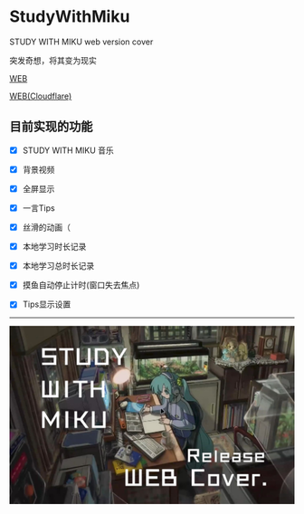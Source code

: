 # StudyWithMiku

STUDY WITH MIKU web version cover

突发奇想，将其变为现实

[WEB](https://music.163.com/playlist?id=8645523100)

[WEB(Cloudflare)](https://music.163.com/playlist?id=8645523100)

## 目前实现的功能

- [x] STUDY WITH MIKU 音乐

- [x] 背景视频

- [x] 全屏显示

- [x] 一言Tips

- [x] 丝滑的动画（

- [x] 本地学习时长记录

- [x] 本地学习总时长记录

- [x] 摸鱼自动停止计时(窗口失去焦点)

- [x] Tips显示设置

---

[![Cover](https://raw.githubusercontent.com/WenqiOfficial/wenqicdn/master/img/banner/studymiku.jpg)](https://www.bilibili.com/video/BV1rV41157DR)
